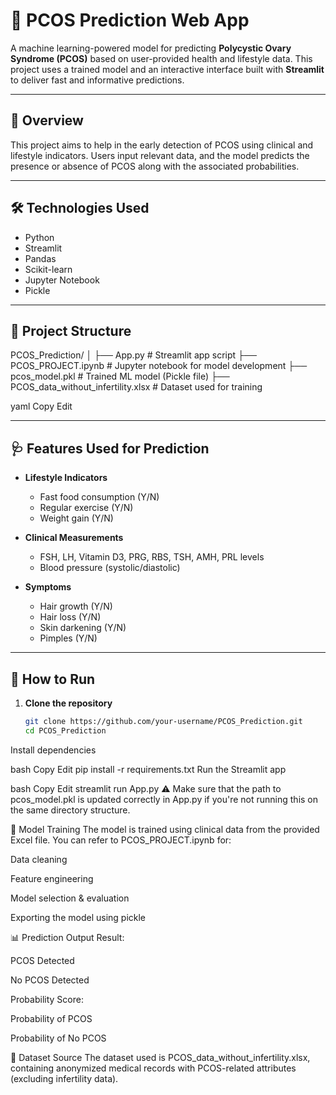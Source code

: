 # 🧬 PCOS Prediction Web App

A machine learning-powered model for predicting **Polycystic Ovary Syndrome (PCOS)** based on user-provided health and lifestyle data. This project uses a trained model and an interactive interface built with **Streamlit** to deliver fast and informative predictions.

---

## 📌 Overview

This project aims to help in the early detection of PCOS using clinical and lifestyle indicators. Users input relevant data, and the model predicts the presence or absence of PCOS along with the associated probabilities.

---

## 🛠️ Technologies Used

- Python
- Streamlit
- Pandas
- Scikit-learn
- Jupyter Notebook
- Pickle

---

## 📁 Project Structure

PCOS_Prediction/
│
├── App.py # Streamlit app script
├── PCOS_PROJECT.ipynb # Jupyter notebook for model development
├── pcos_model.pkl # Trained ML model (Pickle file)
├── PCOS_data_without_infertility.xlsx # Dataset used for training

yaml
Copy
Edit

---

## 🩺 Features Used for Prediction

- **Lifestyle Indicators**
  - Fast food consumption (Y/N)
  - Regular exercise (Y/N)
  - Weight gain (Y/N)

- **Clinical Measurements**
  - FSH, LH, Vitamin D3, PRG, RBS, TSH, AMH, PRL levels
  - Blood pressure (systolic/diastolic)

- **Symptoms**
  - Hair growth (Y/N)
  - Hair loss (Y/N)
  - Skin darkening (Y/N)
  - Pimples (Y/N)

---

## 🚀 How to Run

1. **Clone the repository**
   ```bash
   git clone https://github.com/your-username/PCOS_Prediction.git
   cd PCOS_Prediction
Install dependencies

bash
Copy
Edit
pip install -r requirements.txt
Run the Streamlit app

bash
Copy
Edit
streamlit run App.py
⚠️ Make sure that the path to pcos_model.pkl is updated correctly in App.py if you're not running this on the same directory structure.

🧠 Model Training
The model is trained using clinical data from the provided Excel file. You can refer to PCOS_PROJECT.ipynb for:

Data cleaning

Feature engineering

Model selection & evaluation

Exporting the model using pickle

📊 Prediction Output
Result:

PCOS Detected

No PCOS Detected

Probability Score:

Probability of PCOS

Probability of No PCOS

📎 Dataset Source
The dataset used is PCOS_data_without_infertility.xlsx, containing anonymized medical records with PCOS-related attributes (excluding infertility data).

